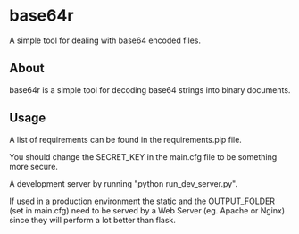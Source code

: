 # base64r

A simple tool for dealing with base64 encoded files.

## About

base64r is a simple tool for decoding base64 strings into binary documents.

## Usage

A list of requirements can be found in the requirements.pip file.

You should change the SECRET_KEY in the main.cfg file to be something more secure.

A development server by running "python run_dev_server.py".

If used in a production environment the static and the OUTPUT_FOLDER (set in main.cfg) need to be served by a Web Server (eg. Apache or Nginx) since they will perform a lot better than flask.

